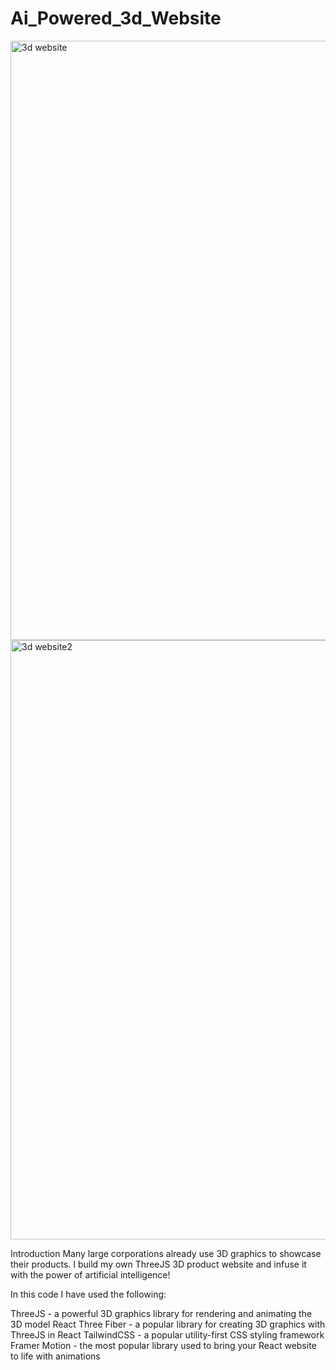 # Ai_Powered_3d_Website

<img width="959" alt="3d website" src="https://github.com/VishalNilk/Ai_Powered_3d_Website/assets/99062154/72bf686a-baf6-4a0f-86de-1461b482c6c5">
<img width="959" alt="3d website2" src="https://github.com/VishalNilk/Ai_Powered_3d_Website/assets/99062154/121a82e1-4e5c-4924-b562-2a556203a6e0">

Introduction
Many large corporations already use 3D graphics to showcase their products. I build my own ThreeJS 3D product website and infuse it with the power of artificial intelligence!

In this code I have used the following:

ThreeJS - a powerful 3D graphics library for rendering and animating the 3D model
React Three Fiber - a popular library for creating 3D graphics with ThreeJS in React
TailwindCSS - a popular utility-first CSS styling framework
Framer Motion - the most popular library used to bring your React website to life with animations
